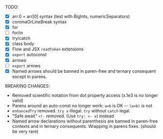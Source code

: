 TODO:
  - [x] arr.0 = arr[0] syntax (test with BigInts, numericSeparators)
  - [x] commaOrLineBreak syntax
  - [x] for
  - [ ] for/in
  - [x] try/catch
  - [x] class body
  - [x] Flow and JSX `readToken` extensions
  - [x] `export` autoconst
  - [x] arrows
  - [ ] `export` arrows
  - [x] Named arrows should be banned in paren-free and ternary consequent except in parens.

BREAKING CHANGES:
  - Removed scientific notation from dot property access (x.1e3 is no longer valid)
  - Parens around an auto-const no longer work: `a=b` is OK -- `(a=b)` is not
  - `enhancedTry` removed. `try x` illegal. `try` without `catch` legal.
  - "Safe await" `<!-` removed. (Use `try: <- x`) instead
  - Named arrow declarations without parenthesis are banned in paren-free contexts and in ternary consequents. Wrapping in parens fixes. (should be very rare)
